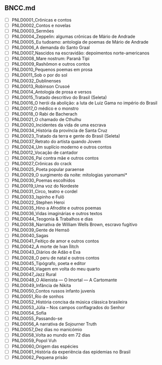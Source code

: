 BNCC.md
-----

- [ ] PNLD0001_Crônicas e contos
- [ ] PNLD0002_Contos e novelas
- [ ] PNLD0003_Sermões
- [ ] PNLD0004_Zeppelin: algumas crônicas de Mário de Andrade
- [ ] PNLD0005_Eu tudoamo: antologia de poemas de Mário de Andrade
- [ ] PNLD0006_A demanda do Santo Graal
- [ ] PNLD0007_Nascidos na escravidão: depoimentos norte-americanos
- [ ] PNLD0008_Mare nostrum: Paranã Tipi
- [ ] PNLD0009_Rashômon e outros contos
- [ ] PNLD0010_Pequenos poemas em prosa
- [ ] PNLD0011_Sob o por do sol
- [ ] PNLD0032_Dublinenses
- [ ] PNLD0013_Robinson Crusoé
- [ ] PNLD0014_Antologia de prosa e versos
- [ ] PNLD0015_Tratado descritivo do Brasil (Seleta)
- [ ] PNLD0016_O herói da abolição: a luta de Luiz Gama no império do Brasil
- [ ] PNLD0017_O médico e o monstro
- [ ] PNLD0018_O Rabi de Bacherach
- [ ] PNLD0021_O chamado de Cthulhu
- [ ] PNLD0020_Incidentes da vida de uma escrava
- [ ] PNLD0034_História da província de Santa Cruz
- [ ] PNLD0023_Tratado da terra e gente do Brasil (Seleta)
- [ ] PNLD0037_Retrato do artista quando Jovem
- [ ] PNLD0024_Um suplício moderno e outros contos
- [ ] PNLD0012_Vocação de cantador
- [ ] PNLD0026_Pai contra mãe e outros contos
- [ ] PNLD0027_Crônicas do crack
- [ ] PNLD0025_Poeta popular paraense
- [ ] PNLD0029_O surgimento da noite: mitologias yanomami*
- [ ] PNLD0030_Poemas escolhidos
- [ ] PNLD0019_Uma voz do Nordeste
- [ ] PNLD0031_Circo, teatro e cordel
- [ ] PNLD0033_Ispinho e Fulô
- [ ] PNLD0022_Stephen Heroi
- [ ] PNLD0035_Hino a Afrodite e outros poemas
- [ ] PNLD0036_Vidas imaginárias e outros textos
- [ ] PNLD0044_Teogonia & Trabalhos e dias
- [ ] PNLD0038_Narrativa de William Wells Brown, escravo fugitivo
- [ ] PNLD0039_Gente de Hemsö
- [ ] PNLD0040_Sagas
- [ ] PNLD0041_Feitiço de amor e outros contos
- [ ] PNLD0042_A morte de Ivan Ílitch
- [ ] PNLD0043_Diários de Adão e Eva
- [ ] PNLD0028_O peru de natal e outros contos
- [ ] PNLD0045_Tipógrafo, poeta e editor
- [ ] PNLD0046_Viagem em volta do meu quarto
- [ ] PNLD0047_Jazz Rural
- [ ] PNLD0048_O Alienista — O Imortal — A Cartomante
- [ ] PNLD0049_Infância de Nikita
- [ ] PNLD0050_Contos russos infanto juvenis
- [ ] PNLD0051_Rio de sonhos
- [ ] PNLD0052_História concisa da música clássica brasileira
- [ ] PNLD0053_Júlia – Nos campos conflagrados do Senhor
- [ ] PNLD0054_Sofia
- [ ] PNLD0055_Passando-se
- [ ] PNLD0056_A narrativa de Sojourner Truth
- [ ] PNLD0057_Dez dias no manicómio
- [ ] PNLD0058_Volta ao mundo em 72 dias
- [ ] PNLD0059_Popol Vuh
- [ ] PNLD0060_Origem das espécies
- [ ] PNLD0061_História da experiência das epidemias no Brasil
- [ ] PNLD0062_Pequena prisão